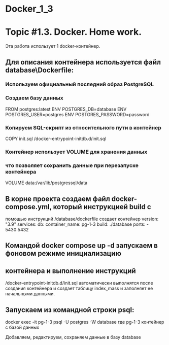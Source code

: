 # Docker_1_3
# Topic #1.3. Docker. Home work. 

Эта работа использует 1 docker-контейнер.

## Для описания контейнера используется файл database\Dockerfile:
### Используем официальный последний образ PostgreSQL
### Создаем базу данных
FROM postgres:latest
ENV POSTGRES_DB=database
ENV POSTGRES_USER=postgres
ENV POSTGRES_PASSWORD=password

### Копируем SQL-скрипт из относительного пути в контейнер
COPY init.sql /docker-entrypoint-initdb.d/init.sql
### Контейнер использует VOLUME для хранения данных
### что позволяет сохранить данные при перезапуске контейнера
VOLUME data:/var/lib/postgressql/data


## В корне проекта создаем файл docker-compose.yml, который инструкцией build с
помощью инструкций /database/dockerfile создает контейнер
version: "3.9"
services:
  db:
    container_name: pg-1-3
    build: ./database
    ports:
      - 5430:5432

## Командой docker compose up -d запускаем в фоновом режиме инициализацию 
## контейнера и выполнение  инструкций

/docker-entrypoint-initdb.d/init.sql автоматически выполнятся после создания контейнера
и создает таблицу index_mass и заполняет ее начальными данными.

## Запускаем из командной строки psql:
docker exec -it pg-1-3 psql -U postgres -W database
где pg-1-3 контейнер с базой данных

Добавляем, редактируем, сохраняем данные в базу database 

